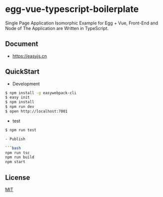 # egg-vue-typescript-boilerplate

Single Page Application Isomorphic Example for Egg + Vue, Front-End and Node of The Application are Written in TypeScript.

## Document

- https://easyjs.cn


## QuickStart

- Development

```bash
$ npm install -g easywebpack-cli
$ easy init
$ npm install
$ npm run dev
$ open http://localhost:7001
```

- test

```bash
$ npm run test

- Publish

```bash
npm run tsc
npm run build
npm start
```



## License

[MIT](LICENSE)
